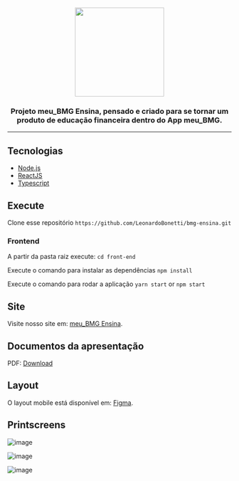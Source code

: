 <h1 align="center">
    <img alt="" style="width:200px" title="" src="https://meu-bmg-ensina.netlify.app/static/media/logo.f5226704.png">
</h1>


<h3 align="center"> Projeto meu_BMG Ensina, pensado e criado para se tornar um produto de educação financeira dentro do App meu_BMG.</h3>


---

## Tecnologias

<ul>
    <li><a href="https://nodejs.org/en/">Node.js</a></li>
    <li><a href="https://reactjs.org/">ReactJS</a></li>
    <li><a href="https://www.typescriptlang.org/">Typescript</a></li>
</ul>

## Execute

Clone esse repositório `https://github.com/LeonardoBonetti/bmg-ensina.git`

<h3> Frontend </h3>

A partir da pasta raiz execute: `cd front-end`

Execute o comando para instalar as dependências `npm install`

Execute o comando para rodar a aplicação `yarn start` or `npm start`

## Site

Visite nosso site em: [meu_BMG Ensina](https://meu-bmg-ensina.netlify.app/).

## Documentos da apresentação

PDF: [Download](https://storage.googleapis.com/hackaton_bmg/Meu_BMG_Ensina.pdf)

## Layout

O layout mobile está disponível em: [Figma](https://www.figma.com/proto/368rhXEjpqCTObyLnRgDgm/BMG-Hack?node-id=56%3A244&viewport=775%2C639%2C0.3535080850124359&scaling=scale-down).

## Printscreens
![image](https://i.imgur.com/cxeNTId.png)

![image](https://i.imgur.com/nD9fSXk.png)

![image](https://i.imgur.com/6Uawpio.png)
